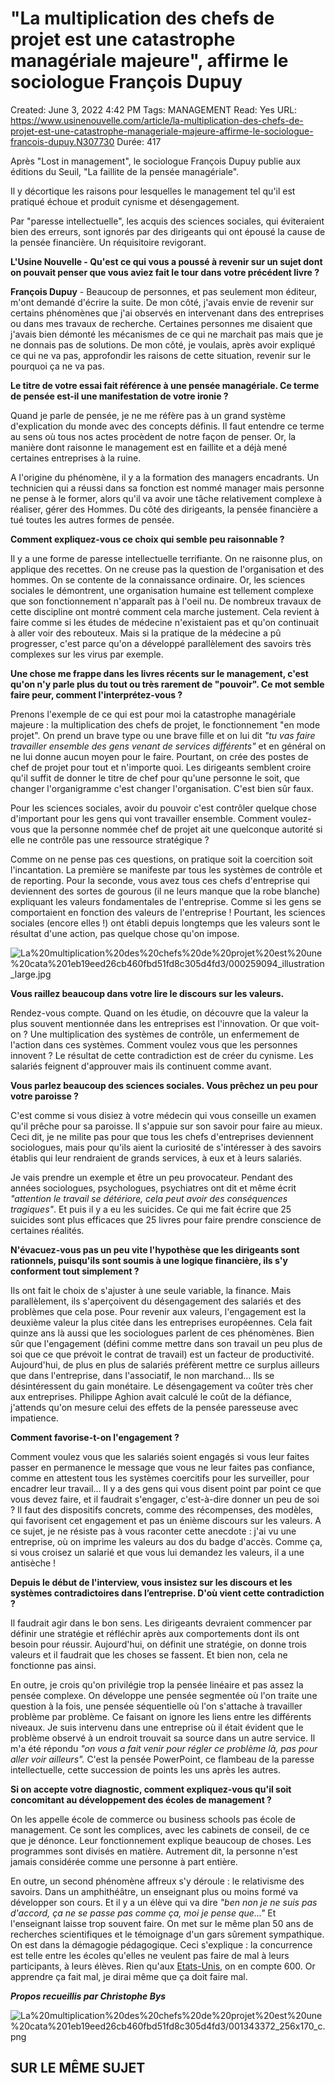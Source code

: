 # "La multiplication des chefs de projet est une catastrophe managériale majeure", affirme le sociologue François Dupuy

Created: June 3, 2022 4:42 PM
Tags: MANAGEMENT
Read: Yes
URL: https://www.usinenouvelle.com/article/la-multiplication-des-chefs-de-projet-est-une-catastrophe-manageriale-majeure-affirme-le-sociologue-francois-dupuy.N307730
Durée: 417

Après "Lost in management", le sociologue François Dupuy publie aux éditions du Seuil, "La faillite de la pensée managériale".

Il y décortique les raisons pour lesquelles le management tel qu'il est pratiqué échoue et produit cynisme et désengagement.

Par "paresse intellectuelle", les acquis des sciences sociales, qui éviteraient bien des erreurs, sont ignorés par des dirigeants qui ont épousé la cause de la pensée financière. Un réquisitoire revigorant.

**L'Usine Nouvelle - Qu'est ce qui vous a poussé à revenir sur un sujet dont on pouvait penser que vous aviez fait le tour dans votre précédent livre ?**

**François Dupuy** - Beaucoup de personnes, et pas seulement mon éditeur, m'ont demandé d'écrire la suite. De mon côté, j'avais envie de revenir sur certains phénomènes que j'ai observés en intervenant dans des entreprises ou dans mes travaux de recherche. Certaines personnes me disaient que j'avais bien démonté les mécanismes de ce qui ne marchait pas mais que je ne donnais pas de solutions. De mon côté, je voulais, après avoir expliqué ce qui ne va pas, approfondir les raisons de cette situation, revenir sur le pourquoi ça ne va pas.

**Le titre de votre essai fait référence à une pensée managériale. Ce terme de pensée est-il une manifestation de votre ironie ?**

Quand je parle de pensée, je ne me réfère pas à un grand système d'explication du monde avec des concepts définis. Il faut entendre ce terme au sens où tous nos actes procèdent de notre façon de penser. Or, la manière dont raisonne le management est en faillite et a déjà mené certaines entreprises à la ruine.

A l'origine du phénomène, il y a la formation des managers encadrants. Un technicien qui a réussi dans sa fonction est nommé manager mais personne ne pense à le former, alors qu'il va avoir une tâche relativement complexe à réaliser, gérer des Hommes. Du côté des dirigeants, la pensée financière a tué toutes les autres formes de pensée.

**Comment expliquez-vous ce choix qui semble peu raisonnable ?**

Il y a une forme de paresse intellectuelle terrifiante. On ne raisonne plus, on applique des recettes. On ne creuse pas la question de l'organisation et des hommes. On se contente de la connaissance ordinaire. Or, les sciences sociales le démontrent, une organisation humaine est tellement complexe que son fonctionnement n'apparaît pas à l'oeil nu. De nombreux travaux de cette discipline ont montré comment cela marche justement. Cela revient à faire comme si les études de médecine n'existaient pas et qu'on continuait à aller voir des rebouteux. Mais si la pratique de la médecine a pû progresser, c'est parce qu'on a développé parallèlement des savoirs très complexes sur les virus par exemple.

**Une chose me frappe dans les livres récents sur le management, c'est qu'on n'y parle plus du tout ou très rarement de "pouvoir". Ce mot semble faire peur, comment l'interprétez-vous ?**

Prenons l'exemple de ce qui est pour moi la catastrophe managériale majeure : la multiplication des chefs de projet, le fonctionnement "en mode projet". On prend un brave type ou une brave fille et on lui dit *"tu vas faire travailler ensemble des gens venant de services différents"* et en général on ne lui donne aucun moyen pour le faire. Pourtant, on crée des postes de chef de projet pour tout et n'importe quoi. Les dirigeants semblent croire qu'il suffit de donner le titre de chef pour qu'une personne le soit, que changer l'organigramme c'est changer l'organisation. C'est bien sûr faux.

Pour les sciences sociales, avoir du pouvoir c'est contrôler quelque chose d'important pour les gens qui vont travailler ensemble. Comment voulez-vous que la personne nommée chef de projet ait une quelconque autorité si elle ne contrôle pas une ressource stratégique ?

Comme on ne pense pas ces questions, on pratique soit la coercition soit l'incantation. La première se manifeste par tous les systèmes de contrôle et de reporting. Pour la seconde, vous avez tous ces chefs d'entreprise qui deviennent des sortes de gourous (il ne leurs manque que la robe blanche) expliquant les valeurs fondamentales de l'entreprise. Comme si les gens se comportaient en fonction des valeurs de l'entreprise ! Pourtant, les sciences sociales (encore elles !) ont établi depuis longtemps que les valeurs sont le résultat d'une action, pas quelque chose qu'on impose.

![La%20multiplication%20des%20chefs%20de%20projet%20est%20une%20cata%201eb19eed26cb460fbd51fd8c305d4fd3/000259094_illustration_large.jpg](La%20multiplication%20des%20chefs%20de%20projet%20est%20une%20cata%201eb19eed26cb460fbd51fd8c305d4fd3/000259094_illustration_large.jpg)

**Vous raillez beaucoup dans votre lire le discours sur les valeurs.**

Rendez-vous compte. Quand on les étudie, on découvre que la valeur la plus souvent mentionnée dans les entreprises est l'innovation. Or que voit-on ? Une multiplication des systèmes de contrôle, un enfermement de l'action dans ces systèmes. Comment voulez vous que les personnes innovent ? Le résultat de cette contradiction est de créer du cynisme. Les salariés feignent d'approuver mais ils continuent comme avant.

**Vous parlez beaucoup des sciences sociales. Vous prêchez un peu pour votre paroisse ?**

C'est comme si vous disiez à votre médecin qui vous conseille un examen qu'il prêche pour sa paroisse. Il s'appuie sur son savoir pour faire au mieux. Ceci dit, je ne milite pas pour que tous les chefs d'entreprises deviennent sociologues, mais pour qu'ils aient la curiosité de s'intéresser à des savoirs établis qui leur rendraient de grands services, à eux et à leurs salariés.

Je vais prendre un exemple et être un peu provocateur. Pendant des années sociologues, psychologues, psychiatres ont dit et même écrit *"attention le travail se détériore, cela peut avoir des conséquences tragiques"*. Et puis il y a eu les suicides. Ce qui me fait écrire que 25 suicides sont plus efficaces que 25 livres pour faire prendre conscience de certaines réalités.

**N'évacuez-vous pas un peu vite l'hypothèse que les dirigeants sont rationnels, puisqu'ils sont soumis à une logique financière, ils s'y conforment tout simplement ?**

Ils ont fait le choix de s'ajuster à une seule variable, la finance. Mais parallèlement, ils s'aperçoivent du désengagement des salariés et des problèmes que cela pose. Pour revenir aux valeurs, l'engagement est la deuxième valeur la plus citée dans les entreprises européennes. Cela fait quinze ans là aussi que les sociologues parlent de ces phénomènes. Bien sûr que l'engagement (défini comme mettre dans son travail un peu plus de soi que ce que prévoit le contrat de travail) est un facteur de productivité. Aujourd'hui, de plus en plus de salariés préfèrent mettre ce surplus ailleurs que dans l'entreprise, dans l'associatif, le non marchand... Ils se désintéressent du gain monétaire. Le désengagement va coûter très cher aux entreprises. Philippe Aghion avait calculé le coût de la défiance, j'attends qu'on mesure celui des effets de la pensée paresseuse avec impatience.

**Comment favorise-t-on l'engagement ?**

Comment voulez vous que les salariés soient engagés si vous leur faites passer en permanence le message que vous ne leur faites pas confiance, comme en attestent tous les systèmes coercitifs pour les surveiller, pour encadrer leur travail... Il y a des gens qui vous disent point par point ce que vous devez faire, et il faudrait s'engager, c'est-à-dire donner un peu de soi ? Il faut des dispositifs concrets, comme des récompenses, des modèles, qui favorisent cet engagement et pas un énième discours sur les valeurs. A ce sujet, je ne résiste pas à vous raconter cette anecdote : j'ai vu une entreprise, où on imprime les valeurs au dos du badge d'accès. Comme ça, si vous croisez un salarié et que vous lui demandez les valeurs, il a une antisèche !

**Depuis le début de l'interview, vous insistez sur les discours et les systèmes contradictoires dans l’entreprise. D'où vient cette contradiction ?**

Il faudrait agir dans le bon sens. Les dirigeants devraient commencer par définir une stratégie et réfléchir après aux comportements dont ils ont besoin pour réussir. Aujourd'hui, on définit une stratégie, on donne trois valeurs et il faudrait que les choses se fassent. Et bien non, cela ne fonctionne pas ainsi.

En outre, je crois qu'on privilégie trop la pensée linéaire et pas assez la pensée complexe. On développe une pensée segmentée où l'on traite une question à la fois, une pensée séquentielle où l'on s'attache à travailler problème par problème. Ce faisant on ignore les liens entre les différents niveaux. Je suis intervenu dans une entreprise où il était évident que le problème observé à un endroit trouvait sa source dans un autre service. Il m'a été répondu *"on vous a fait venir pour régler ce problème là, pas pour aller voir ailleurs".* C'est la pensée PowerPoint, ce flambeau de la paresse intellectuelle, cette succession de points les uns après les autres.

**Si on accepte votre diagnostic, comment expliquez-vous qu'il soit concomitant au développement des écoles de management ?**

On les appelle école de commerce ou business schools pas école de management. Ce sont les complices, avec les cabinets de conseil, de ce que je dénonce. Leur fonctionnement explique beaucoup de choses. Les programmes sont divisés en matière. Autrement dit, la personne n'est jamais considérée comme une personne à part entière.

En outre, un second phénomène affreux s'y déroule : le relativisme des savoirs. Dans un amphithéâtre, un enseignant plus ou moins formé va développer son cours. Et il y a un élève qui va dire *"ben non je ne suis pas d'accord, ça ne se passe pas comme ça, moi je pense que..."* Et l'enseignant laisse trop souvent faire. On met sur le même plan 50 ans de recherches scientifiques et le témoignage d'un gars sûrement sympathique. On est dans la démagogie pédagogique. Ceci s'explique : la concurrence est telle entre les écoles qu'elles ne veulent pas faire de mal à leurs participants, à leurs élèves. Rien qu'aux [Etats-Unis](https://www.usinenouvelle.com/etats-unis/), on en compte 600. Or apprendre ça fait mal, je dirai même que ça doit faire mal.

***Propos recueillis par Christophe Bys***

![La%20multiplication%20des%20chefs%20de%20projet%20est%20une%20cata%201eb19eed26cb460fbd51fd8c305d4fd3/001343372_256x170_c.png](La%20multiplication%20des%20chefs%20de%20projet%20est%20une%20cata%201eb19eed26cb460fbd51fd8c305d4fd3/001343372_256x170_c.png)

## SUR LE **MÊME SUJET**
